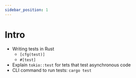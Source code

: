 ```yaml
---
sidebar_position: 1
---
```


# Intro

- Writing tests in Rust
    - `[cfg(test)]`
    - `#[test]`
- Explain `tokio::test` for tets that test asynchronous code
- CLI command to run tests: `cargo test`
